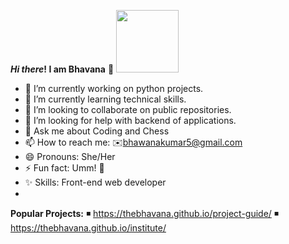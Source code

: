  **_Hi there_! I am Bhavana** 👋  <img src="https://media.giphy.com/media/SS8ZlHa3ZA3ZaI71JG/giphy.gif" width="100" height="100"/>

- 🔭 I’m currently working on python projects.
- 🌱 I’m currently learning technical skills.
- 👯 I’m looking to collaborate on public repositories.
- 🤔 I’m looking for help with backend of applications.
- 💬 Ask me about Coding and Chess                       
- 📫 How to reach me:  ✉️bhawanakumar5@gmail.com
- 😄 Pronouns: She/Her
- ⚡ Fun fact: Umm! 🍪 
- ✨ Skills: Front-end web developer
- 
**Popular Projects:**
 ◾ https://thebhavana.github.io/project-guide/ 
 ◾ https://thebhavana.github.io/institute/
  
